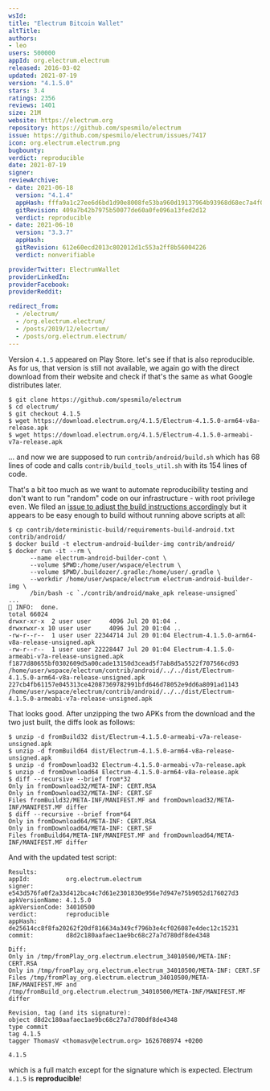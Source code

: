 ```yaml
---
wsId: 
title: "Electrum Bitcoin Wallet"
altTitle: 
authors:
- leo
users: 500000
appId: org.electrum.electrum
released: 2016-03-02
updated: 2021-07-19
version: "4.1.5.0"
stars: 3.4
ratings: 2356
reviews: 1401
size: 21M
website: https://electrum.org
repository: https://github.com/spesmilo/electrum
issue: https://github.com/spesmilo/electrum/issues/7417
icon: org.electrum.electrum.png
bugbounty: 
verdict: reproducible
date: 2021-07-19
signer: 
reviewArchive:
- date: 2021-06-18
  version: "4.1.4"
  appHash: fffa9a1c27ee6d6bd1d90e8008fe53ba960d19137964b93968d68ec7a4f04433
  gitRevision: 409a7b42b7975b50077de60a0fe096a13fed2d12
  verdict: reproducible
- date: 2021-06-10
  version: "3.3.7"
  appHash: 
  gitRevision: 612e60ecd2013c802012d1c553a2ff8b56004226
  verdict: nonverifiable

providerTwitter: ElectrumWallet
providerLinkedIn: 
providerFacebook: 
providerReddit: 

redirect_from:
  - /electrum/
  - /org.electrum.electrum/
  - /posts/2019/12/elecrtum/
  - /posts/org.electrum.electrum/
---
```



Version `4.1.5` appeared on Play Store. let's see if that is also reproducible.
As for us, that version is still not available, we again go with the direct
download from their website and check if that's the same as what Google
distributes later.

```
$ git clone https://github.com/spesmilo/electrum
$ cd electrum/
$ git checkout 4.1.5
$ wget https://download.electrum.org/4.1.5/Electrum-4.1.5.0-arm64-v8a-release.apk
$ wget https://download.electrum.org/4.1.5/Electrum-4.1.5.0-armeabi-v7a-release.apk
```

... and now we are supposed to run `contrib/android/build.sh` which has 68 lines
of code and calls `contrib/build_tools_util.sh` with its 154 lines of code.

That's a bit too much as we want to automate reproducibility testing and don't
want to run "random" code on our infrastructure - with root privilege even. We
filed an
[issue to adjust the build instructions accordingly](https://github.com/spesmilo/electrum/issues/7417)
but it appears to be easy enough to build without running above scripts at all:

```
$ cp contrib/deterministic-build/requirements-build-android.txt contrib/android/
$ docker build -t electrum-android-builder-img contrib/android/
$ docker run -it --rm \
      --name electrum-android-builder-cont \
      --volume $PWD:/home/user/wspace/electrum \
      --volume $PWD/.buildozer/.gradle:/home/user/.gradle \
      --workdir /home/user/wspace/electrum electrum-android-builder-img \
      /bin/bash -c `./contrib/android/make_apk release-unsigned`
...
💬 INFO:  done.
total 66024
drwxr-xr-x  2 user user     4096 Jul 20 01:04 .
drwxrwxr-x 10 user user     4096 Jul 20 01:04 ..
-rw-r--r--  1 user user 22344714 Jul 20 01:04 Electrum-4.1.5.0-arm64-v8a-release-unsigned.apk
-rw-r--r--  1 user user 22228447 Jul 20 01:04 Electrum-4.1.5.0-armeabi-v7a-release-unsigned.apk
f1877d80655bf0302609d5a00cade13150d3cead5f7ab8d5a5522f707566cd93  /home/user/wspace/electrum/contrib/android/../../dist/Electrum-4.1.5.0-arm64-v8a-release-unsigned.apk
227cb4fb61157e045313ce42087369782991bfd646d78052e9dd6a8091ad1143  /home/user/wspace/electrum/contrib/android/../../dist/Electrum-4.1.5.0-armeabi-v7a-release-unsigned.apk
```

That looks good. After unzipping the two APKs from the download and the two
just built, the diffs look as follows:

```
$ unzip -d fromBuild32 dist/Electrum-4.1.5.0-armeabi-v7a-release-unsigned.apk 
$ unzip -d fromBuild64 dist/Electrum-4.1.5.0-arm64-v8a-release-unsigned.apk 
$ unzip -d fromDownload32 Electrum-4.1.5.0-armeabi-v7a-release.apk 
$ unzip -d fromDownload64 Electrum-4.1.5.0-arm64-v8a-release.apk 
$ diff --recursive --brief from*32
Only in fromDownload32/META-INF: CERT.RSA
Only in fromDownload32/META-INF: CERT.SF
Files fromBuild32/META-INF/MANIFEST.MF and fromDownload32/META-INF/MANIFEST.MF differ
$ diff --recursive --brief from*64
Only in fromDownload64/META-INF: CERT.RSA
Only in fromDownload64/META-INF: CERT.SF
Files fromBuild64/META-INF/MANIFEST.MF and fromDownload64/META-INF/MANIFEST.MF differ
```

And with the updated test script:

```
Results:
appId:          org.electrum.electrum
signer:         e543d576fa0f2a33d412bca4c7d61e2301830e956e7d947e75b9052d176027d3
apkVersionName: 4.1.5.0
apkVersionCode: 34010500
verdict:        reproducible
appHash:        de25614cc8f8fa20262f20df816634a349cf796b3e4cf026087e4dec12c15231
commit:         d8d2c180aafaec1ae9bc68c27a7d780df8de4348

Diff:
Only in /tmp/fromPlay_org.electrum.electrum_34010500/META-INF: CERT.RSA
Only in /tmp/fromPlay_org.electrum.electrum_34010500/META-INF: CERT.SF
Files /tmp/fromPlay_org.electrum.electrum_34010500/META-INF/MANIFEST.MF and /tmp/fromBuild_org.electrum.electrum_34010500/META-INF/MANIFEST.MF differ

Revision, tag (and its signature):
object d8d2c180aafaec1ae9bc68c27a7d780df8de4348
type commit
tag 4.1.5
tagger ThomasV <thomasv@electrum.org> 1626708974 +0200

4.1.5
```

which is a full match except for the signature which is expected. Electrum
`4.1.5` is **reproducible**!
